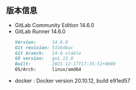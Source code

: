 ## 版本信息
+ GitLab Community Edition 14.6.0
+ GitLab Runner 14.6.0
  ```markdown
  Version:      14.6.0
  Git revision: 5316d4ac
  Git branch:   14-6-stable
  GO version:   go1.13.8
  Built:        2021-12-17T17:35:51+0000
  OS/Arch:      linux/amd64
  ```
+ docker : Docker version 20.10.12, build e91ed57


